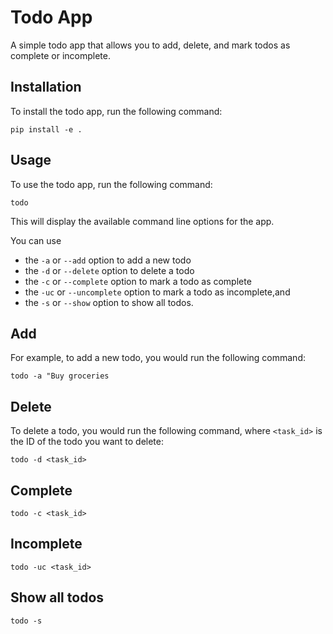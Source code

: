 # Todo App

A simple todo app that allows you to add, delete, and mark todos as complete or incomplete.

## Installation

To install the todo app, run the following command:

```
pip install -e .
```

## Usage

To use the todo app, run the following command:

```
todo
```

This will display the available command line options for the app. 

You can use 
- the `-a` or `--add` option to add a new todo
- the `-d` or `--delete` option to delete a todo
- the `-c` or `--complete` option to mark a todo as complete
- the `-uc` or `--uncomplete` option to mark a todo as incomplete,and 
- the `-s` or `--show` option to show all todos.


## Add

For example, to add a new todo, you would run the following command:

```
todo -a "Buy groceries
```

## Delete

To delete a todo, you would run the following command, where `<task_id>` is the ID of the todo you want to delete:

```
todo -d <task_id>
```

## Complete

```
todo -c <task_id>
```

## Incomplete

```
todo -uc <task_id>
```


## Show all todos

```
todo -s
```

